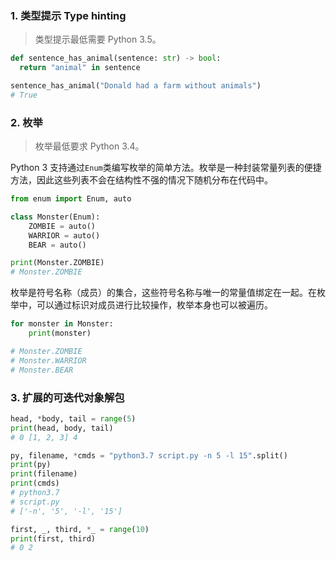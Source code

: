 ### 1. 类型提示 Type hinting

> 类型提示最低需要 Python 3.5。

```Python
def sentence_has_animal(sentence: str) -> bool:
  return "animal" in sentence

sentence_has_animal("Donald had a farm without animals")
# True
```

### 2. 枚举

> 枚举最低要求 Python 3.4。

Python 3 支持通过`Enum`类编写枚举的简单方法。枚举是一种封装常量列表的便捷方法，因此这些列表不会在结构性不强的情况下随机分布在代码中。

```Python
from enum import Enum, auto

class Monster(Enum):
    ZOMBIE = auto()
    WARRIOR = auto()
    BEAR = auto()

print(Monster.ZOMBIE)
# Monster.ZOMBIE
```

枚举是符号名称（成员）的集合，这些符号名称与唯一的常量值绑定在一起。在枚举中，可以通过标识对成员进行比较操作，枚举本身也可以被遍历。

```Python
for monster in Monster:
    print(monster)

# Monster.ZOMBIE
# Monster.WARRIOR
# Monster.BEAR
```

### 3. 扩展的可迭代对象解包

```Python
head, *body, tail = range(5)
print(head, body, tail)
# 0 [1, 2, 3] 4

py, filename, *cmds = "python3.7 script.py -n 5 -l 15".split()
print(py)
print(filename)
print(cmds)
# python3.7
# script.py
# ['-n', '5', '-l', '15']

first, _, third, *_ = range(10)
print(first, third)
# 0 2
```



